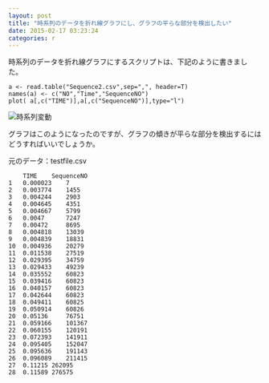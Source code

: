 ```yaml
---
layout: post
title: "時系列のデータを折れ線グラフにし、グラフの平らな部分を検出したい"
date: 2015-02-17 03:23:24
categories: r
---
```

<p>時系列のデータを折れ線グラフにするスクリプトは、下記のように書きました。</p>

<pre><code>a &lt;- read.table("Sequence2.csv",sep=",", header=T)
names(a) &lt;- c("NO","Time","SequenceNO")
plot( a[,c("TIME")],a[,c("SequenceNO")],type="l")
</code></pre>

<p><img src="https://i.stack.imgur.com/2WiiT.jpg" alt="時系列変動"></p>

<p>グラフはこのようになったのですが、グラフの傾きが平らな部分を検出するにはどうすればいいでしょうか。</p>

<p>元のデータ：testfile.csv</p>

<pre><code>    TIME    SequenceNO
1   0.000023    7
2   0.003774    1455
3   0.004244    2903
4   0.004645    4351
5   0.004667    5799
6   0.0047      7247
7   0.00472     8695
8   0.004818    13039
9   0.004839    18831
10  0.004936    20279
11  0.011538    27519
12  0.029395    34759
13  0.029433    49239
14  0.035552    60823
15  0.039416    60823
16  0.040157    60823
17  0.042644    60823
18  0.049411    60825
19  0.050914    60826
20  0.05136     76751
21  0.059166    101367
22  0.060155    120191
23  0.072393    141911
24  0.095405    152047
25  0.095636    191143
26  0.096089    211415
27  0.11215 262095
28  0.11589 276575
</code></pre>
